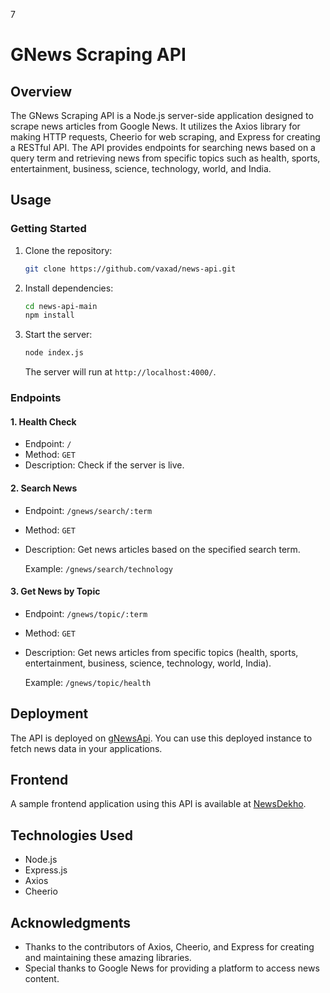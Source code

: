 7
# GNews Scraping API

## Overview

The GNews Scraping API is a Node.js server-side application designed to scrape news articles from Google News. It utilizes the Axios library for making HTTP requests, Cheerio for web scraping, and Express for creating a RESTful API. The API provides endpoints for searching news based on a query term and retrieving news from specific topics such as health, sports, entertainment, business, science, technology, world, and India.

## Usage

### Getting Started

1. Clone the repository:

   ```bash
   git clone https://github.com/vaxad/news-api.git
   ```

2. Install dependencies:

   ```bash
   cd news-api-main
   npm install
   ```

3. Start the server:

   ```bash
   node index.js
   ```

   The server will run at `http://localhost:4000/`.

### Endpoints

#### 1. Health Check

- Endpoint: `/`
- Method: `GET`
- Description: Check if the server is live.

#### 2. Search News

- Endpoint: `/gnews/search/:term`
- Method: `GET`
- Description: Get news articles based on the specified search term.

   Example: `/gnews/search/technology`

#### 3. Get News by Topic

- Endpoint: `/gnews/topic/:term`
- Method: `GET`
- Description: Get news articles from specific topics (health, sports, entertainment, business, science, technology, world, India).

   Example: `/gnews/topic/health`

## Deployment

The API is deployed on [gNewsApi](https://gnews-api.onrender.com/). You can use this deployed instance to fetch news data in your applications.

## Frontend

A sample frontend application using this API is available at [NewsDekho](https://news-dekho-vaxad.vercel.app/).

## Technologies Used

- Node.js
- Express.js
- Axios
- Cheerio

## Acknowledgments

- Thanks to the contributors of Axios, Cheerio, and Express for creating and maintaining these amazing libraries.
- Special thanks to Google News for providing a platform to access news content.
